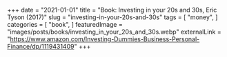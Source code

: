 +++
date = "2021-01-01"
title = "Book: Investing in your 20s and 30s, Eric Tyson (2017)"
slug = "investing-in-your-20s-and-30s"
tags = [
    "money",
]
categories = [
    "book",
]
featuredImage = "images/posts/books/investing_in_your_20s_and_30s.webp"
externalLink = "https://www.amazon.com/Investing-Dummies-Business-Personal-Finance/dp/1119431409"
+++

